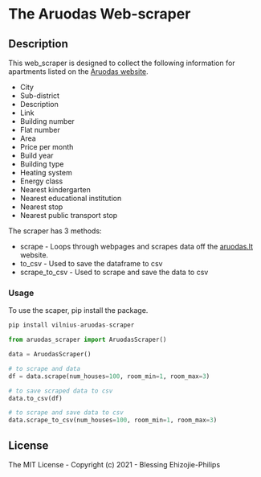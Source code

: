 # The Aruodas Web-scraper
## Description

This web_scraper is designed to collect the following information for apartments listed on the [Aruodas website](https://en.aruodas.lt/).
* City
* Sub-district
* Description
* Link
* Building number
* Flat number
* Area
* Price per month
* Build year
* Building type
* Heating system
* Energy class
* Nearest kindergarten
* Nearest educational institution
* Nearest stop
* Nearest public transport stop

The scraper has 3 methods:
* scrape - Loops through webpages and scrapes data off the [aruodas.lt](https://en.aruodas.lt/) website.
* to_csv - Used to save the dataframe to csv
* scrape_to_csv - Used to scrape and save the data to csv

### Usage
To use the scaper, pip install the package.
```python
pip install vilnius-aruodas-scraper

from aruodas_scraper import AruodasScraper()

data = AruodasScraper()

# to scrape and data
df = data.scrape(num_houses=100, room_min=1, room_max=3)

# to save scraped data to csv
data.to_csv(df)

# to scrape and save data to csv
data.scrape_to_csv(num_houses=100, room_min=1, room_max=3)

```

## License
The MIT License - Copyright (c) 2021 - Blessing Ehizojie-Philips
